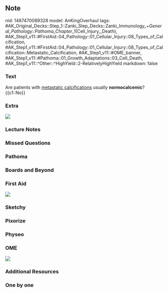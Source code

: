 ## Note
nid: 1487470089328
model: AnKingOverhaul
tags: #AK_Original_Decks::Step_1::Zanki_Step_Decks::Zanki_Immunology_+_General_Pathology::Pathoma_Chapter_1_(Cell_Injury,_Death), #AK_Step1_v11::#FirstAid::04_Pathology::01_Cellular_Injury::08_Types_of_Calcification, #AK_Step1_v11::#FirstAid::04_Pathology::01_Cellular_Injury::08_Types_of_Calcification::Metastatic_Calcification, #AK_Step1_v11::#OME_banner, #AK_Step1_v11::#Pathoma::01_Growth_Adaptations::03_Cell_Death, #AK_Step1_v11::^Other::^HighYield::2-RelativelyHighYield
markdown: false

### Text
<div>
  <div>
    <div>
      Are patients with <u>metastatic calcifications</u> usually
      <b>normocalcemic</b>?
    </div>
  </div>
  <div>
    {{c1::No}}
  </div>
</div>

### Extra
<img src="paste-416951130129050.jpg">

### Lecture Notes


### Missed Questions


### Pathoma


### Boards and Beyond


### First Aid
<img src="tmp0yCNFR.png">

### Sketchy


### Pixorize


### Physeo


### OME
<div class="ome-widget">
  <a href="https://onlinemeded.org?ref=anki"><img src=
  "_OME_AnkiFlashcards_General_7.png"></a>
</div>

### Additional Resources


### One by one

